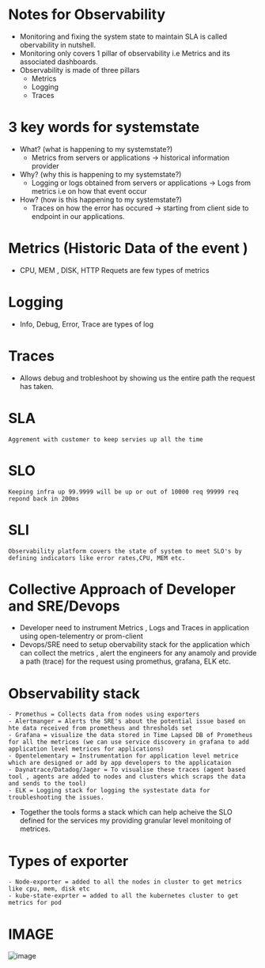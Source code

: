 # Notes for Observability

- Monitoring and fixing the system state to maintain SLA is called obervability in nutshell.
- Monitoring only covers 1 pillar of observability i.e Metrics and its associated dashboards.
- Observability is made of three pillars
  - Metrics
  - Logging
  - Traces

# 3 key words for systemstate
- What? (what is happening to my systemstate?)
  - Metrics from servers or applications -> historical information provider
- Why? (why this is happening to my systemstate?)
  - Logging or logs obtained from servers or applications -> Logs from metrics i.e on how that event occur
- How? (how is this happening to my systemstate?)
  - Traces on how the error has occured -> starting from client side to endpoint in our applications.


# Metrics (Historic Data of the event )
- CPU, MEM , DISK, HTTP Requets are few types of metrics

# Logging
- Info, Debug, Error, Trace are types of log

# Traces
- Allows debug and trobleshoot by showing us the entire path the request has taken.

# SLA
    Aggrement with customer to keep servies up all the time
# SLO
    Keeping infra up 99.9999 will be up or out of 10000 req 99999 req repond back in 200ms
# SLI
    Observability platform covers the state of system to meet SLO's by defining indicators like error rates,CPU, MEM etc.

# Collective Approach of Developer and SRE/Devops
- Developer need to instrument Metrics , Logs and Traces in application using open-telementry or prom-client
- Devops/SRE need to setup obervability stack for the application which can collect the metrics , alert the engineers for any anamoly and provide a path (trace) for the request using promethus, grafana, ELK etc.

# Observability stack
    - Promethus = Collects data from nodes using exporters
    - Alertmanger = Alerts the SRE's about the potential issue based on hte data received from prometheus and thresholds set
    - Grafana = visualize the data stored in Time Lapsed DB of Prometheus for all the metrices (we can use service discovery in grafana to add application level metrices for applications)
    - Opentelementary = Instrumentation for application level metrice which are designed or add by app developers to the applicataion
    - Daynatrace/Datadog/Jager = To visualise these traces (agent based tool , agents are added to nodes and clusters which scraps the data and sends to the tool)
    - ELK = Logging stack for logging the systestate data for troubleshooting the issues.
- Together the tools forms a stack which can help acheive the SLO defined for the services my providing granular level monitoing of metrices.

# Types of exporter 
    - Node-exporter = added to all the nodes in cluster to get metrics like cpu, mem, disk etc
    - kube-state-exprter = added to all the kubernetes cluster to get metrics for pod

# IMAGE
![image](https://github.com/user-attachments/assets/2359f506-25cc-4281-8cf0-a0e087d97614)

